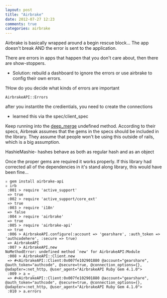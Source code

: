 ```yaml
---
layout: post
title: "Airbrake"
date: 2012-07-27 12:23
comments: true
categories: airbrake 
---
```


Airbrake is basically wrapped around a begin rescue block...
The app doesn't break AND the error is sent to the application.

There are errors in apps that happen that you don't care about, then there are show-stoppers.
- Solution: rebuild a dashboard to ignore the errors or use airbrake to config their own errors.

?How do you decide what kinds of errors are important 
```
AirbrakeAPI::Errors
```

after you instantite the credientials, you need to create the connections
- learned this via the spec/client_spec

Keep running into the [deep_merge](http://www.dzone.com/snippets/hashdeepmerge) undefined method. According to their specs, Airbreak assumes that the gems in the specs should be included in the library. They assume that people won't be using this outside of rails, which is a big assumption.

HashieMashie- hashes behave as both as regular hash and as an object

Once the proper gems are required it works properly.
If this library had corrected all of the dependencies in it's stand along library, this would have been fine...

```
♕ gem install airbrake-api
♕ irb
 :001 > require 'active_support'
 => true 
 :002 > require 'active_support/core_ext'
 => true 
 :003 > require 'i18n'
 => false 
 :004 > require 'airbrake'
 => true 
 :005 > require 'airbrake-api'
 => true 
 :006 > AirbrakeAPI.configure(:account => 'gearshare', :auth_token => 'authcodehere', :secure => true)
 => AirbrakeAPI 
 :007 > AirbrakeAPI.new
NoMethodError: undefined method `new' for AirbrakeAPI:Module
 :008 > AirbrakeAPI::Client.new
 => #<AirbrakeAPI::Client:0x007fe102901880 @account="gearshare", @auth_token="authcode", @secure=true, @connection_options={}, @adapter=:net_http, @user_agent="AirbrakeAPI Ruby Gem 4.1.0"> 
 :009 > a = _
 => #<AirbrakeAPI::Client:0x007fe102901880 @account="gearshare", @auth_token="authcode", @secure=true, @connection_options={}, @adapter=:net_http, @user_agent="AirbrakeAPI Ruby Gem 4.1.0"> 
 :010 > a.errors
```